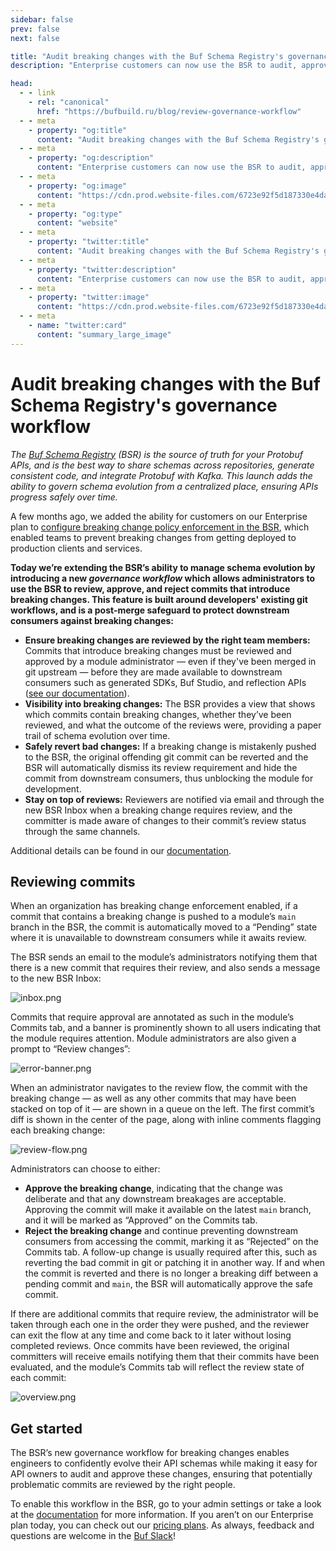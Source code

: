 ```yaml
---
sidebar: false
prev: false
next: false

title: "Audit breaking changes with the Buf Schema Registry's governance workflow"
description: "Enterprise customers can now use the BSR to audit, approve, and reject commits that introduce breaking changes."

head:
  - - link
    - rel: "canonical"
      href: "https://bufbuild.ru/blog/review-governance-workflow"
  - - meta
    - property: "og:title"
      content: "Audit breaking changes with the Buf Schema Registry's governance workflow"
  - - meta
    - property: "og:description"
      content: "Enterprise customers can now use the BSR to audit, approve, and reject commits that introduce breaking changes."
  - - meta
    - property: "og:image"
      content: "https://cdn.prod.website-files.com/6723e92f5d187330e4da8144/6750cc02fc941e56e37122ec_Audit%20breaking%20changes.png"
  - - meta
    - property: "og:type"
      content: "website"
  - - meta
    - property: "twitter:title"
      content: "Audit breaking changes with the Buf Schema Registry's governance workflow"
  - - meta
    - property: "twitter:description"
      content: "Enterprise customers can now use the BSR to audit, approve, and reject commits that introduce breaking changes."
  - - meta
    - property: "twitter:image"
      content: "https://cdn.prod.website-files.com/6723e92f5d187330e4da8144/6750cc02fc941e56e37122ec_Audit%20breaking%20changes.png"
  - - meta
    - name: "twitter:card"
      content: "summary_large_image"
---
```


# Audit breaking changes with the Buf Schema Registry's governance workflow

_The_ [_Buf Schema Registry_](https://buf.build/product/bsr) _(BSR) is the source of truth for your Protobuf APIs, and is the best way to share schemas across repositories, generate consistent code, and integrate Protobuf with Kafka. This launch adds the ability to govern schema evolution from a centralized place, ensuring APIs progress safely over time._

A few months ago, we added the ability for customers on our Enterprise plan to [configure breaking change policy enforcement in the BSR](/blog/breaking-change-governance/index.md), which enabled teams to prevent breaking changes from getting deployed to production clients and services.

**Today we’re extending the BSR’s ability to manage schema evolution by introducing a new _governance workflow_ which allows administrators to use the BSR to review, approve, and reject commits that introduce breaking changes. This feature is built around developers' existing git workflows, and is a post-merge safeguard to protect downstream consumers against breaking changes:**

- **Ensure breaking changes are reviewed by the right team members:** Commits that introduce breaking changes must be reviewed and approved by a module administrator — even if they've been merged in git upstream — before they are made available to downstream consumers such as generated SDKs, Buf Studio, and reflection APIs ([see our documentation](/docs/bsr/policy-checks/breaking/overview/index.md#downstream)).
- **Visibility into breaking changes:** The BSR provides a view that shows which commits contain breaking changes, whether they’ve been reviewed, and what the outcome of the reviews were, providing a paper trail of schema evolution over time.
- **Safely revert bad changes:** If a breaking change is mistakenly pushed to the BSR, the original offending git commit can be reverted and the BSR will automatically dismiss its review requirement and hide the commit from downstream consumers, thus unblocking the module for development.
- **Stay on top of reviews:** Reviewers are notified via email and through the new BSR Inbox when a breaking change requires review, and the committer is made aware of changes to their commit’s review status through the same channels.

Additional details can be found in our [documentation](/docs/bsr/policy-checks/breaking/overview/index.md).

## Reviewing commits

When an organization has breaking change enforcement enabled, if a commit that contains a breaking change is pushed to a module’s `main` branch in the BSR, the commit is automatically moved to a “Pending” state where it is unavailable to downstream consumers while it awaits review.

The BSR sends an email to the module’s administrators notifying them that there is a new commit that requires their review, and also sends a message to the new BSR Inbox:

![inbox.png](https://cdn.prod.website-files.com/6723e92f5d187330e4da8144/6747a1252a572b335b5c8ab7_inbox-JW2KYPQX.png)

Commits that require approval are annotated as such in the module’s Commits tab, and a banner is prominently shown to all users indicating that the module requires attention. Module administrators are also given a prompt to “Review changes”:

![error-banner.png](https://cdn.prod.website-files.com/6723e92f5d187330e4da8144/6747a12580cfdb13dbb6ffad_error-banner-OUZXBEMQ.png)

When an administrator navigates to the review flow, the commit with the breaking change — as well as any other commits that may have been stacked on top of it — are shown in a queue on the left. The first commit’s diff is shown in the center of the page, along with inline comments flagging each breaking change:

![review-flow.png](https://cdn.prod.website-files.com/6723e92f5d187330e4da8144/6747a125019fdd2d648903ab_review-flow-FK6AJHDB.png)

Administrators can choose to either:

- **Approve the breaking change**, indicating that the change was deliberate and that any downstream breakages are acceptable. Approving the commit will make it available on the latest `main` branch, and it will be marked as “Approved” on the Commits tab.
- **Reject the breaking change** and continue preventing downstream consumers from accessing the commit, marking it as “Rejected” on the Commits tab. A follow-up change is usually required after this, such as reverting the bad commit in git or patching it in another way. If and when the commit is reverted and there is no longer a breaking diff between a pending commit and `main`, the BSR will automatically approve the safe commit.

If there are additional commits that require review, the administrator will be taken through each one in the order they were pushed, and the reviewer can exit the flow at any time and come back to it later without losing completed reviews. Once commits have been reviewed, the original committers will receive emails notifying them that their commits have been evaluated, and the module’s Commits tab will reflect the review state of each commit:

![overview.png](https://cdn.prod.website-files.com/6723e92f5d187330e4da8144/6747a1254202f43306564e59_overview-DL5XT56Q.png)

## Get started

The BSR’s new governance workflow for breaking changes enables engineers to confidently evolve their API schemas while making it easy for API owners to audit and approve these changes, ensuring that potentially problematic commits are reviewed by the right people.

To enable this workflow in the BSR, go to your admin settings or take a look at the [documentation](/docs/bsr/policy-checks/breaking/setup/index.md) for more information. If you aren’t on our Enterprise plan today, you can check out our [pricing plans](https://buf.build/pricing/). As always, feedback and questions are welcome in the [Buf Slack](https://buf.build/b/slack/)!

‍
